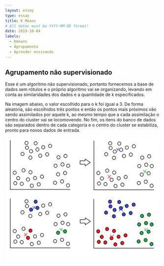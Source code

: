```yaml
---
layout: essay
type: essay
title: K Means
# All dates must be YYYY-MM-DD format!
date: 2019-10-04
labels:
  - Kmeans
  - Agrupamento
  - Aprender ensinando
---
```




## Agrupamento não supervisionado

<p>Esse é um algoritmo não supervisionado, portanto fornecemos a base de dados sem rótulos e o próprio algoritmo vai se organizando, levando em conta as similaridades dos dados e a quantidade de k especificados.</p>

<p>Na imagem abaixo, o valor escolhido para o k foi igual a 3. De forma aleatória, são escolhidos três pontos e então os pontos mais próximos vão sendo assimilados por aquele k, ao mesmo tempo que a cada assimilação o centro do cluster vai se locomovendo. No fim, os itens do banco de dados são separados dentro de cada categoria e o centro do cluster se estabiliza, pronto para novos dados de entrada.</p>
  
<img class="ui large image" src="../images/kmeans.png">
